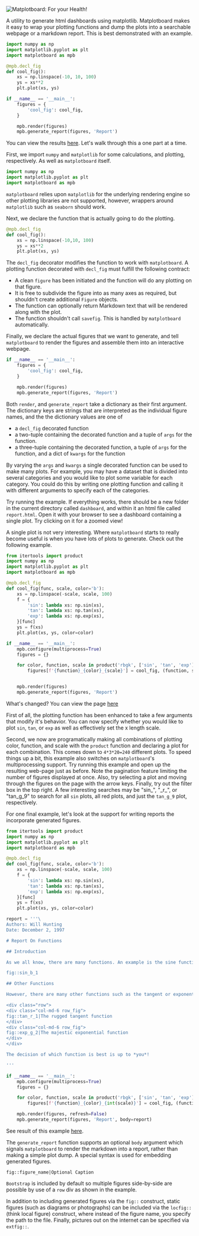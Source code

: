 ![Matplotboard: For your Health!](https://cfangmeier.github.io/matplotboard/matplotboard.png)


A utility to generate html dashboards using matplotlib. Matplotboard makes it easy to
wrap your plotting functions and dump the plots into a searchable webpage or a markdown report. This is best
demonstrated with an example.


``` python
import numpy as np
import matplotlib.pyplot as plt
import matplotboard as mpb

@mpb.decl_fig
def cool_fig():
    xs = np.linspace(-10, 10, 100)
    ys = xs**2
    plt.plot(xs, ys)

if __name__ == '__main__':
    figures = {
        'cool_fig': cool_fig,
    }

    mpb.render(figures)
    mpb.generate_report(figures, 'Report')
```
You can view the results [here](https://cfangmeier.github.io/matplotboard/example_01/dashboard/report.html). Let's walk through this a one part at a time.

First, we import `numpy` and `matplotlib` for some calculations, and plotting,
respectively. As well as `matplotboard` itself.

```python
import numpy as np
import matplotlib.pyplot as plt
import matplotboard as mpb
```


`matplotboard` relies upon `matplotlib` for the underlying rendering engine so
other plotting libraries are not supported, however, wrappers around
`matplotlib` such as `seaborn` should work.

Next, we declare the function that is actually going to do the plotting.

```python
@mpb.decl_fig
def cool_fig():
    xs = np.linspace(-10,10, 100)
    ys = xs**2
    plt.plot(xs, ys)
```

The `decl_fig` decorator modifies the function to work with `matplotboard`. A
plotting function decorated with `decl_fig` must fulfill the following
contract:

  - A clean `figure` has been initiated and the function will do any plotting
    on that figure.
  - It is free to subdivide the figure into as many axes as required, but
    shouldn't create additional `Figure` objects.
  - The function can optionally return Markdown text that will be rendered
    along with the plot.
  - The function shouldn't call `savefig`. This is handled by `matplotboard`
    automatically.

Finally, we declare the actual figures that we want to generate, and tell `matplotboard` to render the figures and assemble them into an interactive webpage.

```python
if __name__ == '__main__':
    figures = {
        'cool_fig': cool_fig,
    }

    mpb.render(figures)
    mpb.generate_report(figures, 'Report')
```

Both `render`, and `generate_report` take a dictionary as their first argument.
The dictionary keys are strings that are interpreted as the individual figure
names, and the the dictionary values are one of

  - a `decl_fig` decorated function
  - a two-tuple containing the decorated function and a tuple of `args` for the function.
  - a three-tuple containing the decorated function, a tuple of `args` for the function, and a dict of `kwargs` for the function

By varying the `args` and `kwargs` a single decorated function can be used to
make many plots. For example, you may have a dataset that is divided into
several categories and you would like to plot some variable for each category.
You could do this by writing one plotting function and calling it with
different arguments to specify each of the categories.

Try running the example. If everything works, there should be a new folder in
the current directory called `dashboard`, and within it an html file called
`report.html`. Open it with your browser to see a dashboard containing a single
plot. Try clicking on it for a zoomed view!

A single plot is not very interesting. Where `matplotboard` starts to really become useful is when you have lots of plots to generate. Check out the following example.

```python
from itertools import product
import numpy as np
import matplotlib.pyplot as plt
import matplotboard as mpb

@mpb.decl_fig
def cool_fig(func, scale, color='b'):
    xs = np.linspace(-scale, scale, 100)
    f = {
        'sin': lambda xs: np.sin(xs),
        'tan': lambda xs: np.tan(xs),
        'exp': lambda xs: np.exp(xs),
    }[func]
    ys = f(xs)
    plt.plot(xs, ys, color=color)

if __name__ == '__main__':
    mpb.configure(multiprocess=True)
    figures = {}

    for color, function, scale in product('rbgk', ['sin', 'tan', 'exp'], np.linspace(1, 20, 20)):
        figures[f'{function}_{color}_{scale}'] = cool_fig, (function, scale), dict(color=color)


    mpb.render(figures)
    mpb.generate_report(figures, 'Report')
```

What's changed? You can view the page [here](https://cfangmeier.github.io/matplotboard/example_02/dashboard/report.html)

First of all, the plotting function has been enhanced to take a few arguments
that modify it's behavior. You can now specify whether you would like to plot
`sin`, `tan`, or `exp` as well as effectively set the x length scale.

Second, we now are programatically making all combinations of plotting color,
function, and scale with the `product` function and declaring a plot for each
combination. This comes down to `4*3*20=240` different plots. To speed things
up a bit, this example also switches on `matplotboard`'s multiprocessing
support. Try running this example and open up the resulting web-page just as
before. Note the pagination feature limiting the number of figures displayed at
once. Also, try selecting a plot and moving through the figures on the page
with the arrow keys. Finally, try out the filter box in the top right. A few
interesting searches may be "sin\_", "\_r\_", or "tan\_g\_9" to search for all
`sin` plots, all red plots, and just the `tan_g_9` plot, respectively.

For one final example, let's look at the support for writing reports the incorporate generated figures.

```python
from itertools import product
import numpy as np
import matplotlib.pyplot as plt
import matplotboard as mpb

@mpb.decl_fig
def cool_fig(func, scale, color='b'):
    xs = np.linspace(-scale, scale, 100)
    f = {
        'sin': lambda xs: np.sin(xs),
        'tan': lambda xs: np.tan(xs),
        'exp': lambda xs: np.exp(xs),
    }[func]
    ys = f(xs)
    plt.plot(xs, ys, color=color)

report = '''\
Authors: Will Hunting
Date: December 2, 1997

# Report On Functions

## Introduction

As we all know, there are many functions. An example is the sine function seen below.

fig::sin_b_1

## Other Functions

However, there are many other functions such as the tangent or exponential.

<div class="row">
<div class="col-md-6 row_fig">
fig::tan_r_1|The rugged tangent function
</div>
<div class="col-md-6 row_fig">
fig::exp_g_2|The majestic exponential function
</div>
</div>

The decision of which function is best is up to *you*!

'''

if __name__ == '__main__':
    mpb.configure(multiprocess=True)
    figures = {}

    for color, function, scale in product('rbgk', ['sin', 'tan', 'exp'], np.linspace(1, 5, 5)):
        figures[f'{function}_{color}_{int(scale)}'] = cool_fig, (function, scale), dict(color=color)

    mpb.render(figures, refresh=False)
    mpb.generate_report(figures, 'Report', body=report)
```

See result of this example [here](https://cfangmeier.github.io/matplotboard/example_03/dashboard/report.html).

The `generate_report` function supports an optional `body` argument which
signals `matplotboard` to render the markdown into a report, rather than making
a simple plot dump. A special syntax is used for embedding generated figures.

```
fig::figure_name|Optional Caption
```

`Bootstrap` is included by default so multiple figures side-by-side are
possible by use of a `row` div as shown in the example.

In addition to including generated figures via the `fig::` construct, static
figures (such as diagrams or photographs) can be included via the `locfig::`
(think local figure) construct, where instead of the figure name, you specify
the path to the file. Finally, pictures out on the internet can be specified
via `extfig::`.
